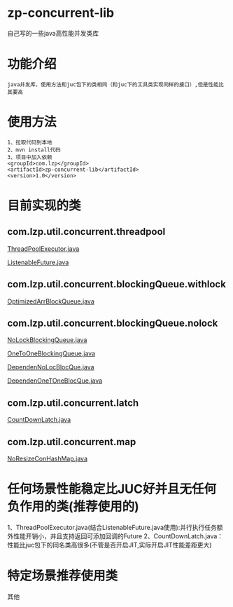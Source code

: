 # zp-concurrent-lib
 自己写的一些java高性能并发类库
#  功能介绍
    java并发库，使用方法和juc包下的类相同（和juc下的工具类实现同样的接口）,但是性能比其要高
#  使用方法
    1、拉取代码到本地
    2、mvn install代码
    3、项目中加入依赖
    <groupId>com.lzp</groupId>
    <artifactId>zp-concurrent-lib</artifactId>
    <version>1.0</version>
#  目前实现的类
## com.lzp.util.concurrent.threadpool
[ThreadPoolExecutor.java](https://github.com/65487123/zp-concurrent-lib/blob/master/ThreadPoolExecutor.md)

[ListenableFuture.java](https://github.com/65487123/zp-concurrent-lib/blob/master/ListenableFuture.md)

## com.lzp.util.concurrent.blockingQueue.withlock

[OptimizedArrBlockQueue.java](https://github.com/65487123/zp-concurrent-lib/blob/master/OptimizedArrBlockQueue.md)

## com.lzp.util.concurrent.blockingQueue.nolock
[NoLockBlockingQueue.java](https://github.com/65487123/zp-concurrent-lib/blob/master/NoLockBlockingQueue.md)

[OneToOneBlockingQueue.java](https://github.com/65487123/zp-concurrent-lib/blob/master/OneToOneBlockingQueue.md)

[DependenNoLocBlocQue.java](https://github.com/65487123/zp-concurrent-lib/blob/master/DependenNoLocBlocQue.md)
 
[DependenOneTOneBlocQue.java](https://github.com/65487123/zp-concurrent-lib/blob/master/DependenOneTOneBlocQue.md)
       
## com.lzp.util.concurrent.latch

[CountDownLatch.java](https://github.com/65487123/zp-concurrent-lib/blob/master/CountDownLatch.md)

## com.lzp.util.concurrent.map

[NoResizeConHashMap.java](https://github.com/65487123/zp-concurrent-lib/blob/master/NoResizeConHashMap.md)

#  任何场景性能稳定比JUC好并且无任何负作用的类(推荐使用的)
1、ThreadPoolExecutor.java(结合ListenableFuture.java使用):并行执行任务额外性能开销小，并且支持返回可添加回调的Future
2、CountDownLatch.java：性能比juc包下的同名类高很多(不管是否开启JIT,实际开启JIT性能差距更大)
#  特定场景推荐使用类
其他

